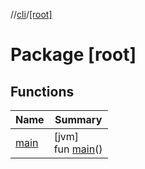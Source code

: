 //[cli](../../index.md)/[[root]](index.md)

# Package [root]

## Functions

| Name | Summary |
|---|---|
| [main](main.md) | [jvm]<br>fun [main](main.md)() |
